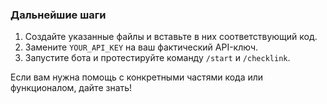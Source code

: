 
### Дальнейшие шаги

1. Создайте указанные файлы и вставьте в них соответствующий код.
2. Замените `YOUR_API_KEY` на ваш фактический API-ключ.
3. Запустите бота и протестируйте команду `/start` и `/checklink`.

Если вам нужна помощь с конкретными частями кода или функционалом, дайте знать!